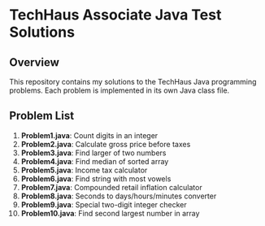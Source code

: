 # TechHaus Associate Java Test Solutions

## Overview
This repository contains my solutions to the TechHaus Java programming problems. Each problem is implemented in its own Java class file.

## Problem List
1. **Problem1.java**: Count digits in an integer
2. **Problem2.java**: Calculate gross price before taxes
3. **Problem3.java**: Find larger of two numbers
4. **Problem4.java**: Find median of sorted array
5. **Problem5.java**: Income tax calculator
6. **Problem6.java**: Find string with most vowels
7. **Problem7.java**: Compounded retail inflation calculator
8. **Problem8.java**: Seconds to days/hours/minutes converter
9. **Problem9.java**: Special two-digit integer checker
10. **Problem10.java**: Find second largest number in array

